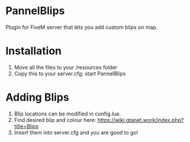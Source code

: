 # PannelBlips
Plugin for FiveM server that lets you add custom blips on map.



# Installation

1. Move all the files to your /resources folder
2. Copy this to your server.cfg:
start PannelBlips

# Adding Blips

1. Blip locations can be modified in config.lua.
2. Find desired blip and colour here:
https://wiki.gtanet.work/index.php?title=Blips
3. Insert them into server.cfg and you are good to go!
